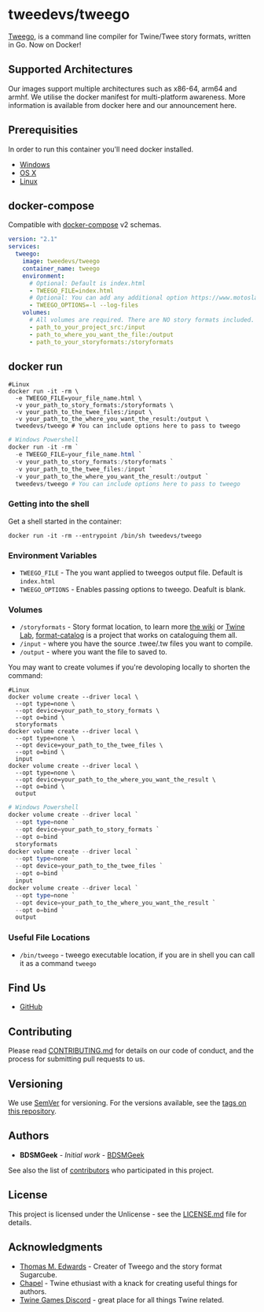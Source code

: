 # tweedevs/tweego

[Tweego](https://github.com/tmedwards/tweego), is a command line compiler for Twine/Twee story formats, written in Go. Now on Docker!

## Supported Architectures

Our images support multiple architectures such as x86-64, arm64 and armhf. We utilise the docker manifest for multi-platform awareness. More information is available from docker here and our announcement here.

## Prerequisities

In order to run this container you'll need docker installed.

* [Windows](https://docs.docker.com/windows/started)
* [OS X](https://docs.docker.com/mac/started/)
* [Linux](https://docs.docker.com/linux/started/)

## docker-compose

Compatible with [docker-compose](https://docs.docker.com/compose/gettingstarted/) v2 schemas.

```yaml
version: "2.1"
services:
  tweego:
    image: tweedevs/tweego
    container_name: tweego
    environment: 
      # Optional: Default is index.html
      - TWEEGO_FILE=index.html
      # Optional: You can add any additional option https://www.motoslave.net/tweego/docs/#usage-options
      - TWEEGO_OPTIONS=-l --log-files
    volumes: 
      # All volumes are required. There are NO story formats included.
      - path_to_your_project_src:/input
      - path_to_where_you_want_the_file:/output
      - path_to_your_storyformats:/storyformats
```

## docker run

```shell
#Linux
docker run -it -rm \
  -e TWEEGO_FILE=your_file_name.html \
  -v your_path_to_story_formats:/storyformats \
  -v your_path_to_the_twee_files:/input \
  -v your_path_to_the_where_you_want_the_result:/output \
  tweedevs/tweego # You can include options here to pass to tweego
```
```powershell
# Windows Powershell
docker run -it -rm `
  -e TWEEGO_FILE=your_file_name.html `
  -v your_path_to_story_formats:/storyformats `
  -v your_path_to_the_twee_files:/input `
  -v your_path_to_the_where_you_want_the_result:/output `
  tweedevs/tweego # You can include options here to pass to tweego
```

### Getting into the shell

Get a shell started in the container:

```shell
docker run -it -rm --entrypoint /bin/sh tweedevs/tweego
```

### Environment Variables

* `TWEEGO_FILE` - The you want applied to tweegos output file. Default is `index.html`
* `TWEEGO_OPTIONS` - Enables passing options to tweego. Deafult is blank.

### Volumes

* `/storyformats` - Story format location, to learn more [the wiki](https://twinery.org/wiki/story_format?s[]=story&s[]=formats) or [Twine Lab](https://twinelab.net/twine-resources/#/?id=story-formats), [format-catalog](https://github.com/tweecode/format-catalog) is a project that works on cataloguing them all.
* `/input` - where you have the source .twee/.tw files you want to compile.
* `/output` - where you want the file to saved to.

You may want to create volumes if you're devoloping locally to shorten the command:

```shell
#Linux
docker volume create --driver local \
  --opt type=none \
  --opt device=your_path_to_story_formats \
  --opt o=bind \
  storyformats
docker volume create --driver local \
  --opt type=none \
  --opt device=your_path_to_the_twee_files \
  --opt o=bind \
  input
docker volume create --driver local \
  --opt type=none \
  --opt device=your_path_to_the_where_you_want_the_result \
  --opt o=bind \
  output
```
```powershell
# Windows Powershell
docker volume create --driver local `
  --opt type=none `
  --opt device=your_path_to_story_formats `
  --opt o=bind `
  storyformats
docker volume create --driver local `
  --opt type=none `
  --opt device=your_path_to_the_twee_files `
  --opt o=bind `
  input
docker volume create --driver local `
  --opt type=none `
  --opt device=your_path_to_the_where_you_want_the_result `
  --opt o=bind `
  output
```

### Useful File Locations

* `/bin/tweego` - tweego executable location, if you are in shell you can call it as a command `tweego`

## Find Us

* [GitHub](https://github.com/twee-devs/)

## Contributing

Please read [CONTRIBUTING.md](CONTRIBUTING.md) for details on our code of conduct, and the process for submitting pull requests to us.

## Versioning

We use [SemVer](http://semver.org/) for versioning. For the versions available, see the 
[tags on this repository](https://github.com/twee-devs/tweego-docker/tags). 

## Authors

* **BDSMGeek** - *Initial work* - [BDSMGeek](https://github.com/bdsmgeek)

See also the list of [contributors](https://github.com/twee-devs/tweego-docker/contributors) who 
participated in this project.

## License

This project is licensed under the Unlicense - see the [LICENSE.md](LICENSE.md) file for details.

## Acknowledgments

* [Thomas M. Edwards](https://github.com/tmedwards) - Creater of Tweego and the story format Sugarcube.
* [Chapel](https://github.com/ChapelR) - Twine ethusiast with a knack for creating useful things for authors.
* [Twine Games Discord](https://discord.gg/n5dJvPp) - great place for all things Twine related.

